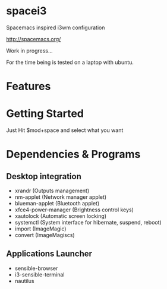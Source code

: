 # spacei3
Spacemacs inspired i3wm configuration 

http://spacemacs.org/

Work in progress...

For the time being is tested on a laptop with ubuntu.

# Features

# Getting Started
Just Hit $mod+space and select what you want

# Dependencies & Programs
## Desktop integration
 * xrandr (Outputs management)
 * nm-applet (Network manager applet)
 * blueman-applet (Bluetooth applet)
 * xfce4-power-manager (Brightness control keys)
 * xautolock (Automatic screen locking)
 * systemctl (System interface for hibernate, suspend, reboot)
 * import (ImageMagic)
 * convert (ImageMagiscs)

## Applications Launcher
 * sensible-browser
 * i3-sensible-terminal
 * nautilus
